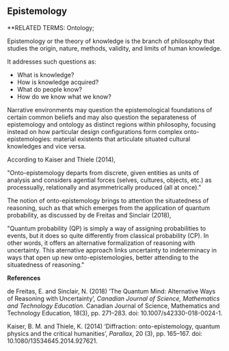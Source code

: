 ## Epistemology

**RELATED TERMS: Ontology; 


Epistemology or the theory of knowledge is the branch of philosophy that studies the origin, nature, methods, validity, and limits of human knowledge.

It addresses such questions as:

*   What is knowledge?
*   How is knowledge acquired?
*   What do people know?
*   How do we know what we know?

Narrative environments may question the epistemological foundations of certain common beliefs and may also question the separateness of epistemology and ontology as distinct regions within philosophy, focusing instead on how particular design configurations form complex onto-epistemologies: material existents that articulate situated cultural knowledges and vice versa.

According to Kaiser and Thiele (2014),

"Onto-epistemology departs from discrete, given entities as units of analysis and considers agential forces (selves, cultures, objects, etc.) as processually, relationally and asymmetrically produced (all at once)."

The notion of onto-epistemology brings to attention the situatedness of reasoning, such as that which emerges from the application of quantum probability, as discussed by de Freitas and Sinclair (2018),

"Quantum probability (QP) is simply a way of assigning probabilities to events, but it does so quite differently from classical probability (CP). In other words, it offers an alternative formalization of reasoning with uncertainty. This aternative approach links uncertainty to indeterminacy in ways that open up new onto-epistemologies, better attending to the situatedness of reasoning."

**References**

de Freitas, E. and Sinclair, N. (2018) ‘The Quantum Mind: Alternative Ways of Reasoning with Uncertainty’, _Canadian Journal of Science, Mathematics and Technology Education_. Canadian Journal of Science, Mathematics and Technology Education, 18(3), pp. 271–283. doi: 10.1007/s42330-018-0024-1.

Kaiser, B. M. and Thiele, K. (2014) ‘Diffraction: onto-epistemology, quantum physics and the critical humanities’, _Parallax_, 20 (3), pp. 165–167. doi: 10.1080/13534645.2014.927621.

